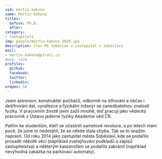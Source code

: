 ```yaml
---
uid: martin.kakona
name: Martin Kákona
titles:
  before: Ph.D.
  after:
category:
- zastupitele
img: people/martin.kakona.2020.jpg
description: člen MS Soběslav a zastupitel v Soběslavi
mail:
- martin.kakona@pirati.cz
#mob: +420 
profiles:
  github:
  facebook:				
  twitter:
  linkedin:
ordpms: 10
---
```


Jsem astronom, konstruktér počítačů, odborník na šifrování a občas i dešifrování dat, vynálezce a fyzikální inženýr se zanedbatelnou znalostí fyziky. V pracovním životě jsem zažil mnohé, teď pracuji jako vědecký pracovník v Ústavu jaderné fyziky Akademie věd ČR.

Patřím ke studentům, kteří se účastnili sametové revoluce, a po letech mám pocit, že jsme to nedotáhli, že se někde stala chyba. Tak se to snažím napravit. Od roku 2014 jako zastupitel města Soběslavi, kde se podařilo prosadit několik věcí (například zveřejňování podkladů a zápisů zastupitelstva) a některým katastrofám se podařilo zabránit (například nevýhodná zakázka na parkovací automaty).

